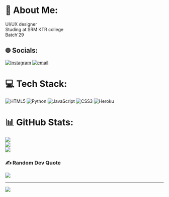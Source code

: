 # 💫 About Me:
UI/UX designer<br>Studing at SRM KTR college <br>Batch'29


## 🌐 Socials:
[![Instagram](https://img.shields.io/badge/Instagram-%23E4405F.svg?logo=Instagram&logoColor=white)](https://instagram.com/the_fake_cloud) [![email](https://img.shields.io/badge/Email-D14836?logo=gmail&logoColor=white)](mailto:arunangshucloud@gmail.com) 

# 💻 Tech Stack:
![HTML5](https://img.shields.io/badge/html5-%23E34F26.svg?style=for-the-badge&logo=html5&logoColor=white) ![Python](https://img.shields.io/badge/python-3670A0?style=for-the-badge&logo=python&logoColor=ffdd54) ![JavaScript](https://img.shields.io/badge/javascript-%23323330.svg?style=for-the-badge&logo=javascript&logoColor=%23F7DF1E) ![CSS3](https://img.shields.io/badge/css3-%231572B6.svg?style=for-the-badge&logo=css3&logoColor=white) ![Heroku](https://img.shields.io/badge/heroku-%23430098.svg?style=for-the-badge&logo=heroku&logoColor=white)
# 📊 GitHub Stats:
![](https://github-readme-stats.vercel.app/api?username=TheClouD-654&theme=dracula&hide_border=false&include_all_commits=false&count_private=false)<br/>
![](https://nirzak-streak-stats.vercel.app/?user=TheClouD-654&theme=dracula&hide_border=false)<br/>
![](https://github-readme-stats.vercel.app/api/top-langs/?username=TheClouD-654&theme=dracula&hide_border=false&include_all_commits=false&count_private=false&layout=compact)

### ✍️ Random Dev Quote
![](https://quotes-github-readme.vercel.app/api?type=vetical&theme=tokyonight)

---
[![](https://visitcount.itsvg.in/api?id=TheClouD-654&icon=0&color=0)](https://visitcount.itsvg.in)

<!-- Proudly created with GPRM ( https://gprm.itsvg.in ) -->
